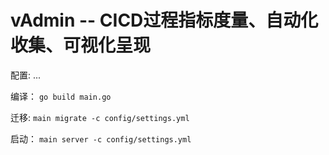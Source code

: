 # vAdmin -- CICD过程指标度量、自动化收集、可视化呈现

配置:
...

编译：
`go build main.go`

迁移:
`main migrate -c config/settings.yml`

启动：
`main server -c config/settings.yml`
